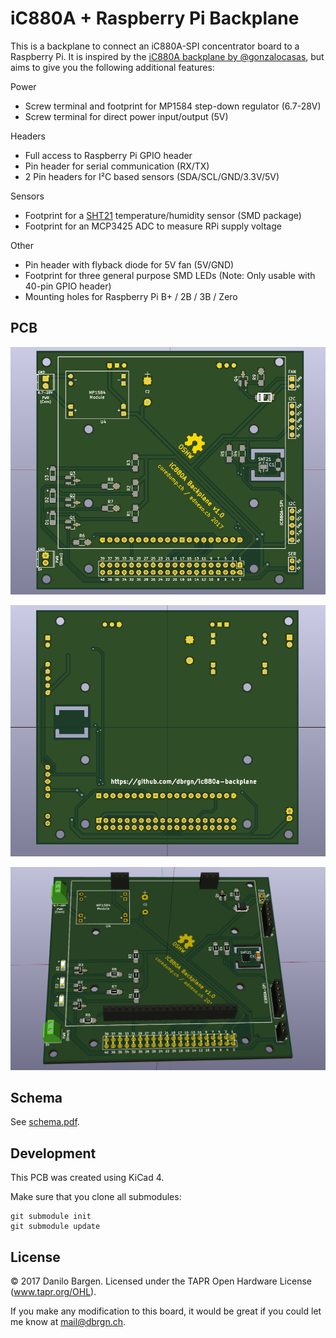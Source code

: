 # iC880A + Raspberry Pi Backplane

This is a backplane to connect an iC880A-SPI concentrator board to a Raspberry
Pi. It is inspired by the [iC880A backplane by
@gonzalocasas](https://github.com/gonzalocasas/ic880a-backplane), but aims to
give you the following additional features:

Power

- Screw terminal and footprint for MP1584 step-down regulator (6.7-28V)
- Screw terminal for direct power input/output (5V)

Headers

- Full access to Raspberry Pi GPIO header
- Pin header for serial communication (RX/TX)
- 2 Pin headers for I²C based sensors (SDA/SCL/GND/3.3V/5V)

Sensors

- Footprint for a [SHT21](https://sensirion.com/sht21/) temperature/humidity
  sensor (SMD package)
- Footprint for an MCP3425 ADC to measure RPi supply voltage

Other

- Pin header with flyback diode for 5V fan (5V/GND)
- Footprint for three general purpose SMD LEDs (Note: Only usable with 40-pin
  GPIO header)
- Mounting holes for Raspberry Pi B+ / 2B / 3B / Zero

## PCB

![Rendered](rendered.png)

![Rendered](rendered-back.png)

![Rendered](rendered-components.png)


## Schema

See [schema.pdf](schema.pdf).


## Development

This PCB was created using KiCad 4.

Make sure that you clone all submodules:

    git submodule init
    git submodule update


## License

© 2017 Danilo Bargen. Licensed under the TAPR Open Hardware License (www.tapr.org/OHL).

If you make any modification to this board, it would be great if you could let
me know at mail@dbrgn.ch.
